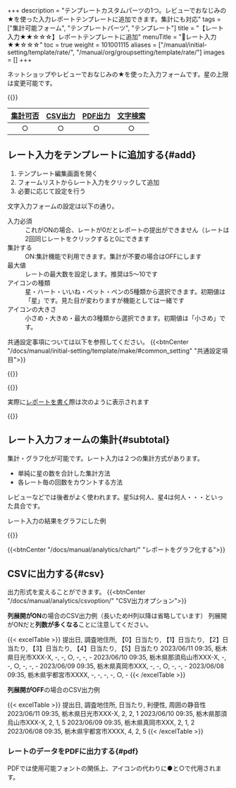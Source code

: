 +++
description = "テンプレートカスタムパーツの1つ。レビューでおなじみの★を使った入力レポートテンプレートに追加できます。集計にも対応"
tags = ["集計可能フォーム", "テンプレートパーツ", "テンプレート"]
title = "【レート入力★★☆☆☆】レポートテンプレートに追加"
menuTitle = "🧩レート入力★★☆☆☆"
toc = true
weight = 101001115
aliases = ["/manual/initial-setting/template/rate/", "/manual/org/groupsetting/template/rate/"]
images = []
+++

ネットショップやレビューでおなじみの★を使った入力フォームです。星の上限は変更可能です。

{{<icatch filename="input-rating" msg="レビューでおなじみ ☆☆★★★風な入力" title="レート入力フォーム" fontsize="30px" alice="ok">}}

|[集計可否](/docs/manual/analytics/)|[CSV出力](/docs/manual/analytics/csv/)|[PDF出力](/docs/manual/read-report/pdf/)|[文字検索](/docs/manual/read-report/list/)|
|:---:|:---:|:---:|:---:|
|○|○|○|○|

## レート入力をテンプレートに追加する{#add}

1. テンプレート編集画面を開く
1. フォームリストからレート入力をクリックして追加
1. 必要に応じて設定を行う

文字入力フォームの設定は以下の通り。

<dl class="basic">
  <dt>入力必須</dt>
  <dd>これがONの場合、レートが0だとレポートの提出ができません（レートは2回同じレートをクリックすると0にできます</dd>
  <dt>集計する</dt>
  <dd>ON:集計機能で利用できます。集計が不要の場合はOFFにします</dd>

  <dt>最大値</dt>
  <dd>レートの最大数を設定します。推奨は5〜10です</dd>
  <dt>アイコンの種類</dt>
  <dd>星・ハート・いいね・ペット・ペンの5種類から選択できます。初期値は「星」です。見た目が変わりますが機能としては一緒です</dd>
  <dt>アイコンの大きさ</dt>
  <dd>小さめ・大きめ・最大の3種類から選択できます。初期値は「小さめ」です。</dd>
</dl>

共通設定事項については以下を参照してください。
{{<btnCenter "/docs/manual/initial-setting/template/make/#common_setting" "共通設定項目">}}

{{<appscreen filename="template-edit-rate" title="レート入力のみで構成されたテンプレートの作成画面">}}

{{<nextArrow>}}

実際に[レポートを書く](/docs/manual/write-report/write/)際は次のように表示されます

{{<appscreen filename="rate-preview" title="レートはタップ操作で簡単に入力が可能です。見た目も視覚的にわかりやすく便利です">}}

## レート入力フォームの集計{#subtotal}

集計・グラフ化が可能です。レート入力は２つの集計方式があります。

- 単純に星の数を合計した集計方法
- 各レート毎の回数をカウントする方法

レビューなどでは後者がよく使われます。星5は何人、星4は何人・・・といった具合です。

レート入力の結果をグラフにした例

{{<appscreen filename="make-charts" title="レポートに含まれるレートのデータを使って円グラフや折れ線グラフを作成できます">}}

{{<btnCenter "/docs/manual/analytics/chart/" "レポートをグラフ化する">}}

## CSVに出力する{#csv}

出力形式を変えることができます。
{{<btnCenter "/docs/manual/analytics/csvoption/" "CSV出力オプション">}}

**列展開がON**の場合のCSV出力例（長いためH列以降は省略しています）
列展開がONだと**列数が多くなる**ことに注意してください。


{{< excelTable >}}
提出日, 調査地住所, 【0】日当たり, 【1】日当たり, 【2】日当たり, 【3】日当たり, 【4】日当たり, 【5】日当たり
2023/06/11 09:35, 栃木県日光市XXX-X, -, -, ○, -, -, -
2023/06/10 09:35, 栃木県那須烏山市XXX-X, -, -, ○, -, -, -
2023/06/09 09:35, 栃木県真岡市XXX, -, -, ○, -, -, -
2023/06/08 09:35, 栃木県宇都宮市XXXX, -, -, -, -, ○, -
{{< /excelTable >}}


**列展開がOFF**の場合のCSV出力例


{{< excelTable >}}
提出日, 調査地住所, 日当たり, 利便性, 周囲の静音性
2023/06/11 09:35, 栃木県日光市XXX-X, 2, 2, 1
2023/06/10 09:35, 栃木県那須烏山市XXX-X, 2, 1, 5
2023/06/09 09:35, 栃木県真岡市XXX, 2, 1, 2
2023/06/08 09:35, 栃木県宇都宮市XXXX, 4, 2, 5
{{< /excelTable >}}


### レートのデータをPDFに出力する{#pdf}

PDFでは使用可能フォントの関係上、アイコンの代わりに●と○で代用されます。

